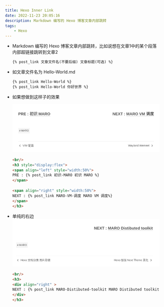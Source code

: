 ```yaml
---
title: Hexo Inner Link
date: 2022-11-23 20:05:16
description: Markdown 编写的 Hexo 博客文章内部跳转
tags:
    - Hexo
---
```


- Markdown 编写的 Hexo 博客文章内部跳转，比如说想在文章1中的某个段落内部超链接跳转到文章2


    ```markdown
    {% post_link 文章文件名(不要后缀) 文章标题(可选) %}
    ```
- 如文章文件名为 Hello-World.md

    ```markdown
    {% post_link Hello-World %}
    {% post_link Hello-World 你好世界 %}
    ```

- 如果想做到这样子的效果

    <img src="/pictures/Hexo-Inner-Link/2022.11.23.20.17.03.png"/>
    
    ```html
    <br/>
    <h3 style="display:flex">
    <span align="left" style="width:50%">
    PRE : {% post_link 初识-MARO 初识 MARO %}
    </span>
    
    <span align="right" style="width:50%">
    NEXT : {% post_link MARO-VM-调度 MARO VM 调度%}
    </span>
    </h3>
    ```

- 单纯的右边
    <img src="/pictures/Hexo-Inner-Link/2022.11.23.20.15.53.png"/>
    ```html
    <br/>
    <h3>
    <div align="right" >
    NEXT : {% post_link MARO-Distibuted-toolkit MARO Distibuted toolkit %}
    </div>
    </h3>
    ```

